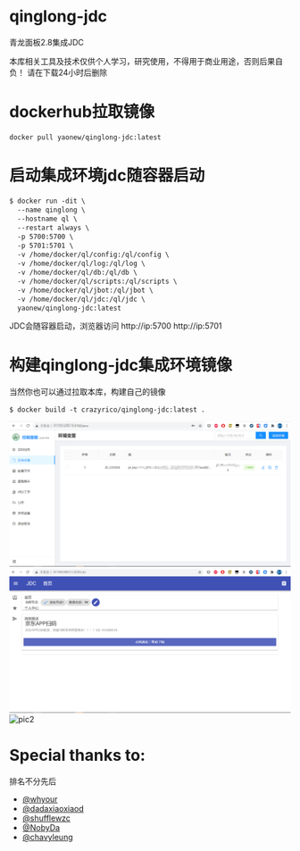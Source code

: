 # qinglong-jdc
青龙面板2.8集成JDC

本库相关工具及技术仅供个人学习，研究使用，不得用于商业用途，否则后果自负！
请在下载24小时后删除

# dockerhub拉取镜像
```shell
docker pull yaonew/qinglong-jdc:latest
```
# 启动集成环境jdc随容器启动
```shell
$ docker run -dit \
  --name qinglong \
  --hostname ql \
  --restart always \
  -p 5700:5700 \
  -p 5701:5701 \
  -v /home/docker/ql/config:/ql/config \
  -v /home/docker/ql/log:/ql/log \
  -v /home/docker/ql/db:/ql/db \
  -v /home/docker/ql/scripts:/ql/scripts \
  -v /home/docker/ql/jbot:/ql/jbot \
  -v /home/docker/ql/jdc:/ql/jdc \
  yaonew/qinglong-jdc:latest
```
JDC会随容器启动，浏览器访问 http://ip:5700  http://ip:5701

# 构建qinglong-jdc集成环境镜像
当然你也可以通过拉取本库，构建自己的镜像
```shell
$ docker build -t crazyrico/qinglong-jdc:latest .
```

![qinglong2.8](qinglong.png)
![jdc](jdc.png)
![pic2](pic2.png)

# Special thanks to:
排名不分先后
* [@whyour](https://github.com/whyour/)
* [@dadaxiaoxiaod](https://github.com/dadaxiaoxiaod/)
* [@shufflewzc](https://github.com/shufflewzc/)
* [@NobyDa](https://github.com/NobyDa)
* [@chavyleung](https://github.com/chavyleung)